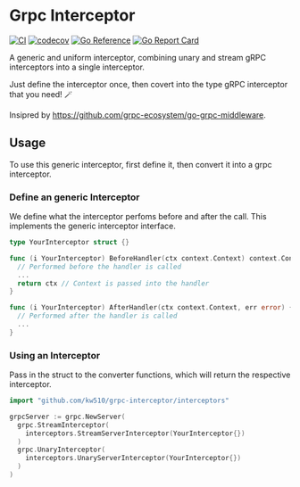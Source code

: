 # Grpc Interceptor
[![CI](https://github.com/kw510/grpc-interceptor/actions/workflows/ci.yml/badge.svg?branch=main)](https://github.com/kw510/grpc-interceptor/actions/workflows/ci.yml)
[![codecov](https://codecov.io/gh/kw510/grpc-interceptor/branch/main/graph/badge.svg?token=OD8ANI3KDK)](https://codecov.io/gh/kw510/grpc-interceptor)
[![Go Reference](https://pkg.go.dev/badge/github.com/kw510/grpc-interceptor.svg)](https://pkg.go.dev/github.com/kw510/grpc-interceptor)
[![Go Report Card](https://goreportcard.com/badge/github.com/kw510/grpc-interceptor)](https://goreportcard.com/report/github.com/kw510/grpc-interceptor)


A generic and uniform interceptor, combining unary and stream gRPC interceptors into a single interceptor.

Just define the interceptor once, then covert into the type gRPC interceptor that you need! 🪄

Insipred by https://github.com/grpc-ecosystem/go-grpc-middleware.

## Usage
To use this generic interceptor, first define it, then convert it into a grpc interceptor.

### Define an generic Interceptor

We define what the interceptor perfoms before and after the call. This implements the generic interceptor interface.

```go
type YourInterceptor struct {}

func (i YourInterceptor) BeforeHandler(ctx context.Context) context.Context {
  // Performed before the handler is called
  ...
  return ctx // Context is passed into the handler
}

func (i YourInterceptor) AfterHandler(ctx context.Context, err error) {
  // Performed after the handler is called
  ...
}
```

### Using an Interceptor

Pass in the struct to the converter functions, which will return the respective interceptor.

```go
import "github.com/kw510/grpc-interceptor/interceptors"

grpcServer := grpc.NewServer(
  grpc.StreamInterceptor(
    interceptors.StreamServerInterceptor(YourInterceptor{})
  )
  grpc.UnaryInterceptor(
    interceptors.UnaryServerInterceptor(YourInterceptor{})
  )
)
```
